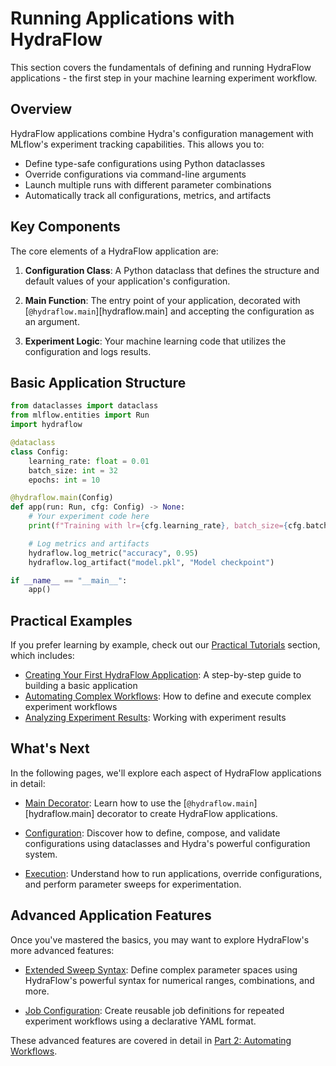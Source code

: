 # Running Applications with HydraFlow

This section covers the fundamentals of defining and running HydraFlow
applications - the first step in your machine learning experiment workflow.

## Overview

HydraFlow applications combine Hydra's configuration management with
MLflow's experiment tracking capabilities. This allows you to:

- Define type-safe configurations using Python dataclasses
- Override configurations via command-line arguments
- Launch multiple runs with different parameter combinations
- Automatically track all configurations, metrics, and artifacts

## Key Components

The core elements of a HydraFlow application are:

1. **Configuration Class**: A Python dataclass that defines the structure
   and default values of your application's configuration.

2. **Main Function**: The entry point of your application, decorated with
   [`@hydraflow.main`][hydraflow.main] and accepting the configuration as
   an argument.

3. **Experiment Logic**: Your machine learning code that utilizes the
   configuration and logs results.

## Basic Application Structure

```python
from dataclasses import dataclass
from mlflow.entities import Run
import hydraflow

@dataclass
class Config:
    learning_rate: float = 0.01
    batch_size: int = 32
    epochs: int = 10

@hydraflow.main(Config)
def app(run: Run, cfg: Config) -> None:
    # Your experiment code here
    print(f"Training with lr={cfg.learning_rate}, batch_size={cfg.batch_size}")

    # Log metrics and artifacts
    hydraflow.log_metric("accuracy", 0.95)
    hydraflow.log_artifact("model.pkl", "Model checkpoint")

if __name__ == "__main__":
    app()
```

## Practical Examples

If you prefer learning by example, check out our
[Practical Tutorials](../practical-tutorials/index.md) section, which includes:

- [Creating Your First HydraFlow Application](../practical-tutorials/applications.md): A step-by-step guide to building a basic application
- [Automating Complex Workflows](../practical-tutorials/advanced.md): How to define and execute complex experiment workflows
- [Analyzing Experiment Results](../practical-tutorials/analysis.md): Working with experiment results

## What's Next

In the following pages, we'll explore each aspect of HydraFlow applications
in detail:

- [Main Decorator](main-decorator.md): Learn how to use the
  [`@hydraflow.main`][hydraflow.main] decorator to create HydraFlow applications.

- [Configuration](configuration.md): Discover how to define, compose, and
  validate configurations using dataclasses and Hydra's powerful
  configuration system.

- [Execution](execution.md): Understand how to run applications, override
  configurations, and perform parameter sweeps for experimentation.

## Advanced Application Features

Once you've mastered the basics, you may want to explore HydraFlow's more advanced features:

- [Extended Sweep Syntax](../part2-advanced/sweep-syntax.md): Define complex parameter spaces using
  HydraFlow's powerful syntax for numerical ranges, combinations, and more.

- [Job Configuration](../part2-advanced/job-configuration.md): Create reusable job definitions for
  repeated experiment workflows using a declarative YAML format.

These advanced features are covered in detail in [Part 2: Automating Workflows](../part2-advanced/index.md).